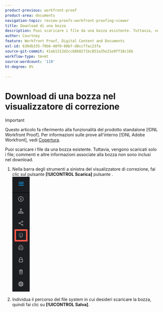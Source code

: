 ```yaml
---
product-previous: workfront-proof
product-area: documents
navigation-topic: review-proofs-workfront-proofing-viewer
title: Download di una bozza
description: Puoi scaricare i file da una bozza esistente. Tuttavia, vengono scaricati solo i file; commenti e altre informazioni associate alla bozza non sono inclusi nel download.
author: Courtney
feature: Workfront Proof, Digital Content and Documents
exl-id: 630db335-79b6-40f0-80b7-d8ccf7ac23fa
source-git-commit: 41ab1312d2ccb8b8271bc851a35e31e9ff18c16b
workflow-type: tm+mt
source-wordcount: '119'
ht-degree: 0%

---
```


# Download di una bozza nel visualizzatore di correzione

>[!IMPORTANT]
>
>Questo articolo fa riferimento alla funzionalità del prodotto standalone [!DNL Workfront Proof]. Per informazioni sulle prove all&#39;interno [!DNL Adobe Workfront], vedi [Copertura](../../../review-and-approve-work/proofing/proofing.md).

Puoi scaricare i file da una bozza esistente. Tuttavia, vengono scaricati solo i file; commenti e altre informazioni associate alla bozza non sono inclusi nel download.

1. Nella barra degli strumenti a sinistra del visualizzatore di correzione, fai clic sul pulsante **[!UICONTROL Scarica]** pulsante .\
   ![Proofing_Viewer_toolbar_button_-_Download.png](assets/proofing-viewer-toolbar-button---download.png)

1. Individua il percorso del file system in cui desideri scaricare la bozza, quindi fai clic su **[!UICONTROL Salva]**.
